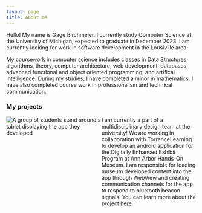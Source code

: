 ```yaml
---
layout: page
title: About me
---
```


Hello! My name is Gage Birchmeier. I currently study Computer Science at the University of Michigan, expected to graduate in December 2023. I am currently looking for work in software development in the Lousiville area.

My coursework in computer science includes classes in Data Structures, algorithms, theory, computer architecture, web development, databases, advanced functional and object oriented programming, and artifical intelligence. During my studies, I have completed a minor in mathematics. I have also completed course work in professionalism and technical communication.

### My projects

<div style="display: flex;">
  <div style="flex: 1;">
    <img src="https://i.ibb.co/JKmvFxB/MDP.jpg" alt="A group of students stand around a tablet displaying the app they developed">
  </div>
  <div style="flex: 1;">
    I am currently a part of a multidisciplinary design team at the university! We are working in collaboration with TorranceLearning to develop an android application for the Digitally Enhanced Exhibit Program at Ann Arbor Hands-On Museum. I am responsible for loading museum developed content into the app through WebView and creating communication channels for the app to respond to bluetooth beacon signals. You can learn more about the project <a href="https://mdp.engin.umich.edu/sponsor_teams/aahom-23/">here</a>
  </div>
</div>

